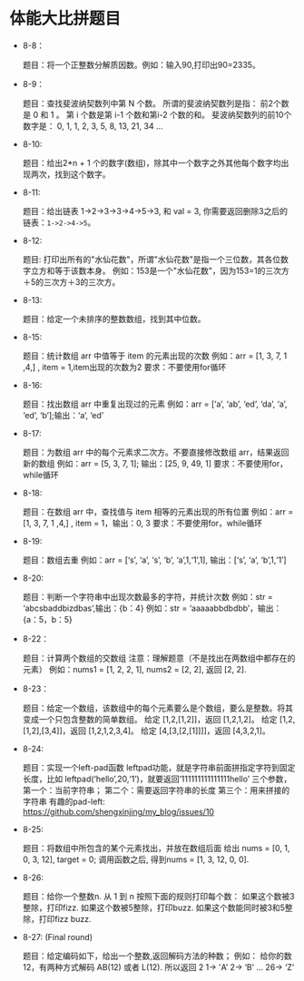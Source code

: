 # 体能大比拼题目

* 8-8：

    题目：将一个正整数分解质因数。例如：输入90,打印出90=2335。

* 8-9：

    题目：查找斐波纳契数列中第 N 个数。
        所谓的斐波纳契数列是指：
        前2个数是 0 和 1 。
        第 i 个数是第 i-1 个数和第i-2 个数的和。
        斐波纳契数列的前10个数字是：
        0, 1, 1, 2, 3, 5, 8, 13, 21, 34 …
            
* 8-10:

    题目：给出2*n + 1 个的数字(数组)，除其中一个数字之外其他每个数字均出现两次，找到这个数字。
    
* 8-11:

    题目：给出链表 1->2->3->3->4->5->3, 和 val = 3, 你需要返回删除3之后的链表：``1->2->4->5``。

* 8-12:

    题目: 打印出所有的"水仙花数"，所谓"水仙花数"是指一个三位数，其各位数字立方和等于该数本身。
         例如：153是一个"水仙花数"，因为153=1的三次方＋5的三次方＋3的三次方。

* 8-13:

    题目：给定一个未排序的整数数组，找到其中位数。

* 8-15:

    题目：统计数组 arr 中值等于 item 的元素出现的次数
        例如：arr = [1, 3, 7, 1 ,4,] , item = 1,item出现的次数为2
        要求：不要使用for循环

* 8-16:

    题目：找出数组 arr 中重复出现过的元素
        例如：arr = [‘a’, ‘ab’, ‘ed’, ‘da’, ‘a’, ‘ed’, ‘b’];输出：‘a’, ‘ed’

* 8-17:

    题目：为数组 arr 中的每个元素求二次方。不要直接修改数组 arr，结果返回新的数组
        例如：arr = [5, 3, 7, 1]; 输出：[25, 9, 49, 1]
        要求：不要使用for，while循环

* 8-18:

    题目：在数组 arr 中，查找值与 item 相等的元素出现的所有位置
        例如：arr = [1, 3, 7, 1 ,4,] , item = 1，输出：0, 3
        要求：不要使用for，while循环

* 8-19:

    题目：数组去重
          例如：arr = [‘s’, ‘a’, ‘s’, ‘b’, ‘a’,1,‘1’,1], 输出：[‘s’, ‘a’, ‘b’,1,‘1’]

* 8-20:

    题目：判断一个字符串中出现次数最多的字符，并统计次数
          例如：str = ‘abcsbaddbizdbas’,输出：{b：4}
          例如：str = ‘aaaaabbdbdbb’，输出：{a：5，b：5}

* 8-22：

    题目：计算两个数组的交数组
          注意：理解题意（不是找出在两数组中都存在的元素）
          例如：nums1 = [1, 2, 2, 1], nums2 = [2, 2], 返回 [2, 2].

* 8-23：

    题目：给定一个数组，该数组中的每个元素要么是个数组，要么是整数。将其变成一个只包含整数的简单数组。
         给定 [1,2,[1,2]]，返回 [1,2,1,2]。
         给定 [1,2,[1,2],[3,4]]，返回 [1,2,1,2,3,4]。
         给定 [4,[3,[2,[1]]]]，返回 [4,3,2,1]。

* 8-24:

    题目：实现一个left-pad函数
         leftpad功能，就是字符串前面拼指定字符到固定长度，比如
         leftpad(‘hello’,20,‘1’)，就要返回’111111111111111hello’
         三个参数，
         第一个：当前字符串；
         第二个：需要返回字符串的长度
         第三个：用来拼接的字符串
         有趣的pad-left: https://github.com/shengxinjing/my_blog/issues/10

* 8-25:

    题目：将数组中所包含的某个元素找出，并放在数组后面
         给出 nums = [0, 1, 0, 3, 12], target = 0; 调用函数之后, 得到nums = [1, 3, 12, 0, 0].

* 8-26:

    题目：给你一个整数n. 从 1 到 n 按照下面的规则打印每个数：
         如果这个数被3整除，打印fizz.
         如果这个数被5整除，打印buzz.
         如果这个数能同时被3和5整除，打印fizz buzz.

* 8-27: (Final round)

    题目：给定编码如下，给出一个整数,返回解码方法的种数；
         例如：
         给你的数12，有两种方式解码 AB(12) 或者 L(12). 所以返回 2
         1-> 'A’
         2-> ‘B’
         …
         26-> ‘Z’